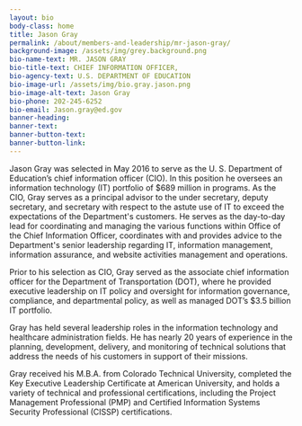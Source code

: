 ```yaml
---
layout: bio
body-class: home
title: Jason Gray
permalink: /about/members-and-leadership/mr-jason-gray/
background-image: /assets/img/grey.background.png
bio-name-text: MR. JASON GRAY
bio-title-text: CHIEF INFORMATION OFFICER,
bio-agency-text: U.S. DEPARTMENT OF EDUCATION
bio-image-url: /assets/img/bio.gray.jason.png
bio-image-alt-text: Jason Gray
bio-phone: 202-245-6252
bio-email: Jason.gray@ed.gov
banner-heading: 
banner-text: 
banner-button-text: 
banner-button-link: 
---
```

Jason Gray was selected in May 2016 to serve as the U. S. Department of Education’s chief information officer (CIO). In this position he oversees an information technology (IT) portfolio of $689 million in programs. As the CIO, Gray serves as a principal advisor to the under secretary, deputy secretary, and secretary with respect to the astute use of IT to exceed the expectations of the Department's customers. He serves as the day-to-day lead for coordinating and managing the various functions within Office of the Chief Information Officer, coordinates with and provides advice to the Department's senior leadership regarding IT, information management, information assurance, and website activities management and operations.

Prior to his selection as CIO, Gray served as the associate chief information officer for the Department of Transportation (DOT), where he provided executive leadership on IT policy and oversight for information governance, compliance, and departmental policy, as well as managed DOT’s $3.5 billion IT portfolio.

Gray has held several leadership roles in the information technology and healthcare administration fields. He has nearly 20 years of experience in the planning, development, delivery, and monitoring of technical solutions that address the needs of his customers in support of their missions.

Gray received his M.B.A. from Colorado Technical University, completed the Key Executive Leadership Certificate at American University, and holds a variety of technical and professional certifications, including the Project Management Professional (PMP) and Certified Information Systems Security Professional (CISSP) certifications.
